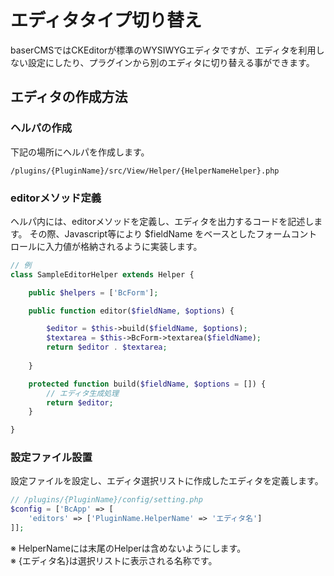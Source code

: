 # エディタタイプ切り替え

baserCMSではCKEditorが標準のWYSIWYGエディタですが、エディタを利用しない設定にしたり、プラグインから別のエディタに切り替える事ができます。

## エディタの作成方法

### ヘルパの作成
下記の場所にヘルパを作成します。

```shell
/plugins/{PluginName}/src/View/Helper/{HelperNameHelper}.php
```

### editorメソッド定義
ヘルパ内には、editorメソッドを定義し、エディタを出力するコードを記述します。
その際、Javascript等により $fieldName をベースとしたフォームコントロールに入力値が格納されるように実装します。

```php
// 例
class SampleEditorHelper extends Helper {

    public $helpers = ['BcForm'];

    public function editor($fieldName, $options) {

        $editor = $this->build($fieldName, $options);
        $textarea = $this->BcForm->textarea($fieldName);
        return $editor . $textarea;
        
    }

    protected function build($fieldName, $options = []) {
        // エディタ生成処理
        return $editor;
    }

}
```

### 設定ファイル設置

設定ファイルを設定し、エディタ選択リストに作成したエディタを定義します。
 
```php
// /plugins/{PluginName}/config/setting.php
$config = ['BcApp' => [
    'editors' => ['PluginName.HelperName' => 'エディタ名']
]];
```

※ HelperNameには末尾のHelperは含めないようにします。  
※ {エディタ名}は選択リストに表示される名称です。

